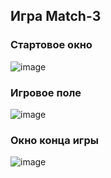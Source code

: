 ## Игра Match-3
### Стартовое окно
![image](https://user-images.githubusercontent.com/91527667/201094205-1cc2f0f7-e474-4705-9677-cc2b9686c833.png)
### Игровое поле
![image](https://user-images.githubusercontent.com/91527667/201094306-cb65a254-58ac-466e-aed8-3ae03d3b1a1d.png)
### Окно конца игры
![image](https://user-images.githubusercontent.com/91527667/201094551-cb100e59-897e-4e01-8505-aa63911033bc.png)
